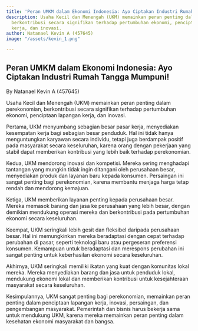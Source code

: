 ```yaml
---
title: 'Peran UMKM dalam Ekonomi Indonesia: Ayo Ciptakan Industri Rumah Tangga Mumpuni!'
description: Usaha Kecil dan Menengah (UKM) memainkan peran penting dalam perekonomian,
  berkontribusi secara signifikan terhadap pertumbuhan ekonomi, penciptaan lapangan
  kerja, dan inovasi.
author: Natanael Kevin A (457645)
image: "/assets/kevin_1.png"

---
```

## **Peran UMKM dalam Ekonomi Indonesia: Ayo Ciptakan Industri Rumah Tangga Mumpuni!**

By Natanael Kevin A (457645)

Usaha Kecil dan Menengah (UKM) memainkan peran penting dalam perekonomian, berkontribusi secara signifikan terhadap pertumbuhan ekonomi, penciptaan lapangan kerja, dan inovasi.

Pertama, UKM menyumbang sebagian besar pasar kerja, menyediakan kesempatan kerja bagi sebagian besar penduduk. Hal ini tidak hanya menguntungkan karyawan secara individu, tetapi juga berdampak positif pada masyarakat secara keseluruhan, karena orang dengan pekerjaan yang stabil dapat memberikan kontribusi yang lebih baik terhadap perekonomian.

Kedua, UKM mendorong inovasi dan kompetisi. Mereka sering menghadapi tantangan yang mungkin tidak ingin ditangani oleh perusahaan besar, menyediakan produk dan layanan baru kepada konsumen. Persaingan ini sangat penting bagi perekonomian, karena membantu menjaga harga tetap rendah dan mendorong kemajuan.

Ketiga, UKM memberikan layanan penting kepada perusahaan besar. Mereka memasok barang dan jasa ke perusahaan yang lebih besar, dengan demikian mendukung operasi mereka dan berkontribusi pada pertumbuhan ekonomi secara keseluruhan.

Keempat, UKM seringkali lebih gesit dan fleksibel daripada perusahaan besar. Hal ini memungkinkan mereka beradaptasi dengan cepat terhadap perubahan di pasar, seperti teknologi baru atau pergeseran preferensi konsumen. Kemampuan untuk beradaptasi dan merespons perubahan ini sangat penting untuk keberhasilan ekonomi secara keseluruhan.

Akhirnya, UKM seringkali memiliki ikatan yang kuat dengan komunitas lokal mereka. Mereka menyediakan barang dan jasa untuk penduduk lokal, mendukung ekonomi lokal dan memberikan kontribusi untuk kesejahteraan masyarakat secara keseluruhan.

Kesimpulannya, UKM sangat penting bagi perekonomian, memainkan peran penting dalam penciptaan lapangan kerja, inovasi, persaingan, dan pengembangan masyarakat. Pemerintah dan bisnis harus bekerja sama untuk mendukung UKM, karena mereka memainkan peran penting dalam kesehatan ekonomi masyarakat dan bangsa.